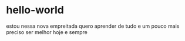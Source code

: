 # hello-world
estou nessa nova empreitada
quero aprender de tudo e um pouco mais
preciso ser melhor hoje e sempre
